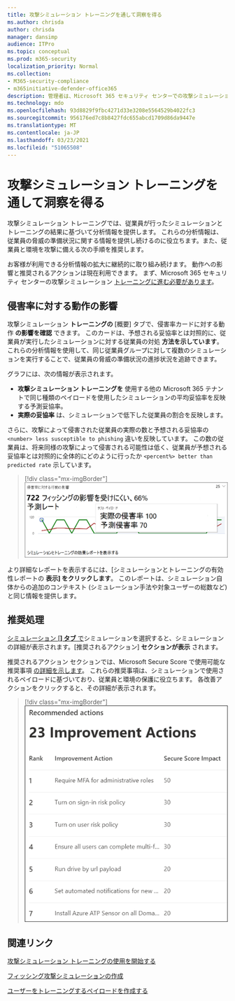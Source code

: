 ```yaml
---
title: 攻撃シミュレーション トレーニングを通して洞察を得る
ms.author: chrisda
author: chrisda
manager: dansimp
audience: ITPro
ms.topic: conceptual
ms.prod: m365-security
localization_priority: Normal
ms.collection:
- M365-security-compliance
- m365initiative-defender-office365
description: 管理者は、Microsoft 365 セキュリティ センターでの攻撃シミュレーション トレーニングが従業員に与える影響と、シミュレーションとトレーニングの結果から分析情報を得る方法について説明します。
ms.technology: mdo
ms.openlocfilehash: 93d8829f9fbc4271d33e3208e5564529b4022fc3
ms.sourcegitcommit: 956176ed7c8b8427fdc655abcd1709d86da9447e
ms.translationtype: MT
ms.contentlocale: ja-JP
ms.lasthandoff: 03/23/2021
ms.locfileid: "51065508"
---
```

# <a name="gain-insights-through-attack-simulation-training"></a>攻撃シミュレーション トレーニングを通して洞察を得る

攻撃シミュレーション トレーニングでは、従業員が行ったシミュレーションとトレーニングの結果に基づいて分析情報を提供します。 これらの分析情報は、従業員の脅威の準備状況に関する情報を提供し続けるのに役立ちます。また、従業員と環境を攻撃に備える次の手順を推奨します。

お客様が利用できる分析情報の拡大に継続的に取り組み続けます。 動作への影響と推奨されるアクションは現在利用できます。 まず、Microsoft 365 セキュリティ センターの攻撃シミュレーション [トレーニングに進む必要があります](https://security.microsoft.com/attacksimulator?viewid=overview)。

## <a name="behavior-impact-on-compromise-rate"></a>侵害率に対する動作の影響

攻撃シミュレーション **トレーニングの** [概要] タブで、侵害率カードに対する動作 **の影響を確認** できます。 このカードは、予想される妥協率とは対照的に、従業員が実行したシミュレーションに対する従業員の対処 **方法を示しています**。 これらの分析情報を使用して、同じ従業員グループに対して複数のシミュレーションを実行することで、従業員の脅威の準備状況の進捗状況を追跡できます。

グラフには、次の情報が表示されます。

- **攻撃シミュレーション トレーニングを** 使用する他の Microsoft 365 テナントで同じ種類のペイロードを使用したシミュレーションの平均妥協率を反映する予測妥協率。
- **実際の妥協率** は、シミュレーションで低下した従業員の割合を反映します。

さらに、攻撃によって侵害された従業員の実際の数と予想される妥協率の `<number> less susceptible to phishing` 違いを反映しています。 この数の従業員は、将来同様の攻撃によって侵害される可能性は低く、従業員が予想される妥協率とは対照的に全体的にどのように行ったか `<percent%> better than predicted rate` 示しています。

> [!div class="mx-imgBorder"]
> ![攻撃シミュレーション トレーニングの概要に対する動作の影響カード](../../media/attack-sim-preview-behavior-impact-card.png)

より詳細なレポートを表示するには、[シミュレーションとトレーニングの有効性レポートの **表示] をクリックします**。 このレポートは、シミュレーション自体からの追加のコンテキスト (シミュレーション手法や対象ユーザーの総数など) と同じ情報を提供します。

## <a name="recommended-actions"></a>推奨処理

[シミュレーション [**] タブ** で](https://security.microsoft.com/attacksimulator?viewid=simulations)シミュレーションを選択すると、シミュレーションの詳細が表示されます。[推奨されるアクション] **セクションが表示** されます。

推奨されるアクション セクションでは、Microsoft Secure Score で使用可能な推奨事項 [の詳細を示します](https://docs.microsoft.com/microsoft-365/security/defender/microsoft-secure-score)。 これらの推奨事項は、シミュレーションで使用されるペイロードに基づいており、従業員と環境の保護に役立ちます。 各改善アクションをクリックすると、その詳細が表示されます。

> [!div class="mx-imgBorder"]
> ![攻撃シミュレーション トレーニングの推奨事項のアクション セクション](../../media/attack-sim-preview-recommended-actions.png)

## <a name="related-links"></a>関連リンク

[攻撃シミュレーション トレーニングの使用を開始する](attack-simulation-training-get-started.md)

[フィッシング攻撃シミュレーションの作成](attack-simulation-training.md)

[ユーザーをトレーニングするペイロードを作成する](attack-simulation-training-payloads.md)

